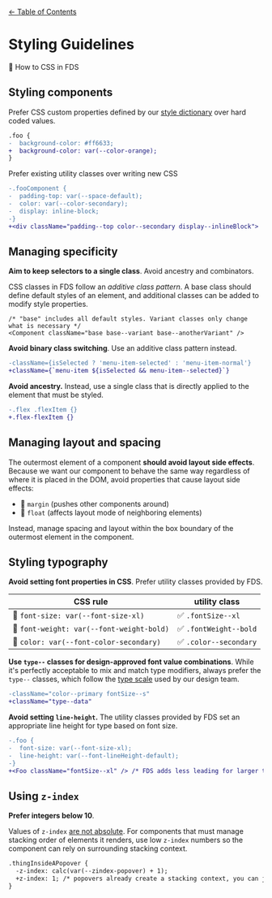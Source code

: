 [&larr; Table of Contents](../CONTRIBUTING.md)

# Styling Guidelines

🎨 How to CSS in FDS

## Styling components

Prefer CSS custom properties defined by our [style dictionary](https://help.github.com/en/articles/customizing-how-changed-files-appear-on-github) over hard coded values.

```diff
.foo {
-  background-color: #ff6633;
+  background-color: var(--color-orange);
}
```

Prefer existing utility classes over writing new CSS

```diff
-.fooComponent {
-  padding-top: var(--space-default);
-  color: var(--color-secondary);
-  display: inline-block;
-}
+<div className="padding--top color--secondary display--inlineBlock">
```

## Managing specificity

**Aim to keep selectors to a single class**. Avoid ancestry and combinators.

CSS classes in FDS follow an _additive class pattern_. A base class should define default
styles of an element, and additional classes can be added to modify style properties.

```
/* "base" includes all default styles. Variant classes only change what is necessary */
<Component className="base base--variant base--anotherVariant" />
```

**Avoid binary class switching**. Use an additive class pattern instead.

```diff
-className={isSelected ? 'menu-item-selected' : 'menu-item-normal'}
+className={`menu-item ${isSelected && menu-item--selected}`}
```

**Avoid ancestry.** Instead, use a single class that is directly applied to the element that must be
styled.

```diff
-.flex .flexItem {}
+.flex-flexItem {}
```

## Managing layout and spacing

The outermost element of a component **should avoid layout side effects**. Because we want
our component to behave the same way regardless of where it is placed in the DOM, avoid
properties that cause layout side effects:

- 🚫 `margin` (pushes other components around)
- 🚫 `float` (affects layout mode of neighboring elements)

Instead, manage spacing and layout within the box boundary of the outermost element in the
component.

## Styling typography

**Avoid setting font properties in CSS**. Prefer utility classes provided by FDS.

| CSS rule                                  | utility class          |
| ----------------------------------------- | ---------------------- |
| 🚫 `font-size: var(--font-size-xl)`       | ✅ `.fontSize--xl`     |
| 🚫 `font-weight: var(--font-weight-bold)` | ✅ `.fontWeight--bold` |
| 🚫 `color: var(--font-color-secondary)`   | ✅ `.color--secondary` |

**Use `type--` classes for design-approved font value combinations**. While it's perfectly
acceptable to mix and match type modifiers, always prefer the `type--` classes, which
follow the [type scale](https://cbinsights.github.io/form-design-system/type-specimen/) used by our design team.

```diff
-className="color--primary fontSize--s"
+className="type--data"
```

**Avoid setting `line-height`.** The utility classes provided by FDS set an appropriate
line height for type based on font size.

```diff
-.foo {
-  font-size: var(--font-size-xl);
-  line-height: var(--font-lineHeight-default);
-}
+<Foo className="fontSize--xl" /> /* FDS adds less leading for larger text; more leading for smaller text */
```

## Using `z-index`

**Prefer integers below 10**.

Values of `z-index` [are not absolute](https://developer.mozilla.org/en-US/docs/Web/CSS/CSS_Positioning/Understanding_z_index/The_stacking_context).
For components that must manage stacking order of elements it renders, use low `z-index`
numbers so the component can rely on surrounding stacking context.

```diff
.thingInsideAPopover {
  -z-index: calc(var(--zindex-popover) + 1);
  +z-index: 1; /* popovers already create a stacking context, you can just use 1 */
}
```
